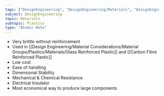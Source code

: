 ```yaml
---
tags: ["DesignEngineering", "DesignEngineering/Materials", "DesignEngineering/Materials/Plastics", "DesignEngineering/Materials/Plastics/Materials"]
subject: DesignEngineering
topic: Materials
subtopic: Plastics
type: "Atomic Note"
---
```

 
 - Very brittle without reinforcement
 - Used in [[Design Engineering/Material Considerations/Material Groups/Plastics/Materials/Glass Reinforced Plastic]] and [[Carbon Fibre Reinforced Plastic]]
 - Low cost
 - Ease of handling
 - Dimensional Stability
 - Mechanical & Chemical Resistance
 - Electrical Insulator
 - Most economical way to produce large components